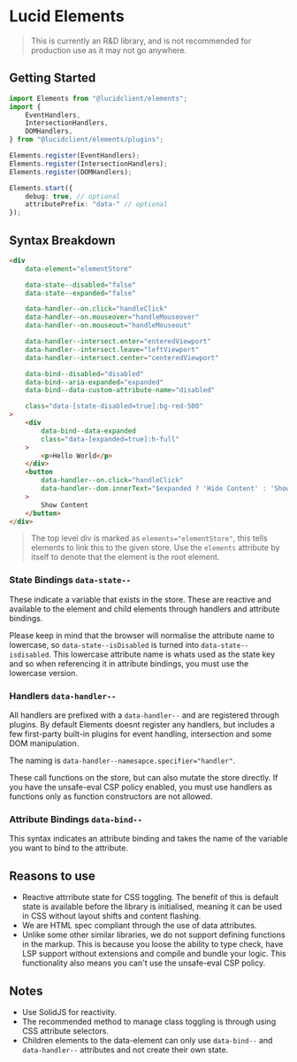 # Lucid Elements

> This is currently an R&D library, and is not recommended for production use as it may not go anywhere.

## Getting Started

```typescript
import Elements from "@lucidclient/elements";
import {
    EventHandlers,
    IntersectionHandlers,
    DOMHandlers,
} from "@lucidclient/elements/plugins";

Elements.register(EventHandlers);
Elements.register(IntersectionHandlers);
Elements.register(DOMHandlers);

Elements.start({
    debug: true, // optional
    attributePrefix: "data-" // optional
});
```

## Syntax Breakdown

```html
<div
    data-element="elementStore"

    data-state--disabled="false"
    data-state--expanded="false"

    data-handler--on.click="handleClick"
    data-handler--on.mouseover="handleMouseover"
    data-handler--on.mouseout="handleMouseout"

    data-handler--intersect.enter="enteredViewport"
    data-handler--intersect.leave="leftViewport"
    data-handler--intersect.center="centeredViewport"

    data-bind--disabled="disabled"
    data-bind--aria-expanded="expanded"
    data-bind--data-custom-attribute-name="disabled"

    class="data-[state-disabled=true]:bg-red-500"
>
    <div
        data-bind--data-expanded
        class="data-[expanded=true]:h-full"
    >
        <p>Hello World</p>
    </div>
    <button
        data-handler--on.click="handleClick"
        data-handler--dom.innerText="$expanded ? 'Hide Content' : 'Show Content'"
    >
        Show Content
    </button>
</div>
```

> The top level div is marked as `elements="elementStore"`, this tells elements to link this to the given store. Use the `elements` attribute by itself to denote that the element is the root element.

### State Bindings `data-state--`

These indicate a variable that exists in the store. These are reactive and available to the element and child elements through handlers and attribute bindings.

Please keep in mind that the browser will normalise the attribute name to lowercase, so `data-state--isDisabled` is turned into `data-state--isdisabled`. This lowercase attribute name is whats used as the state key and so when referencing it in attribute bindings, you must use the lowercase version.

### Handlers `data-handler--`

All handlers are prefixed with a `data-handler--` and are registered through plugins. By default Elements doesnt register any handlers, but includes a few first-party built-in plugins for event handling, intersection and some DOM manipulation.

The naming is `data-handler--namesapce.specifier="handler"`.

These call functions on the store, but can also mutate the store directly. If you have the unsafe-eval CSP policy enabled, you must use handlers as functions only as function constructors are not allowed.

### Attribute Bindings `data-bind--`

This syntax indicates an attribute binding and takes the name of the variable you want to bind to the attribute.

## Reasons to use

- Reactive attrribute state for CSS toggling. The benefit of this is default state is available before the library is initialised, meaning it can be used in CSS without layout shifts and content flashing.
- We are HTML spec compliant through the use of data attributes.
- Unlike some other similar libraries, we do not support defining functions in the markup. This is because you loose the ability to type check, have LSP support without extensions and compile and bundle your logic. This functionality also means you can't use the unsafe-eval CSP policy.

## Notes

- Use SolidJS for reactivity.
- The recommended method to manage class toggling is through using CSS attribute selectors.
- Children elements to the data-element can only use `data-bind--` and `data-handler--` attributes and not create their own state.
